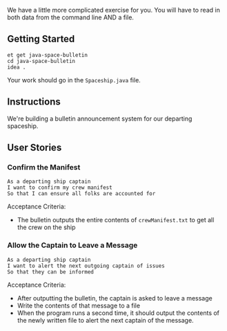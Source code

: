 We have a little more complicated exercise for you. You will have to read in both data from the command line AND a file.

## Getting Started

```no-highlight
et get java-space-bulletin
cd java-space-bulletin
idea .
```

Your work should go in the `Spaceship.java` file.

## Instructions

We're building a bulletin announcement system for our departing spaceship.

## User Stories

### Confirm the Manifest

```no-highlight
As a departing ship captain
I want to confirm my crew manifest
So that I can ensure all folks are accounted for
```

Acceptance Criteria:

- The bulletin outputs the entire contents of `crewManifest.txt` to get all the crew on the ship

### Allow the Captain to Leave a Message

```no-highlight
As a departing ship captain
I want to alert the next outgoing captain of issues
So that they can be informed
```

Acceptance Criteria:

- After outputting the bulletin, the captain is asked to leave a message
- Write the contents of that message to a file
- When the program runs a second time, it should output the contents of the newly written file to alert the next captain of the message.
